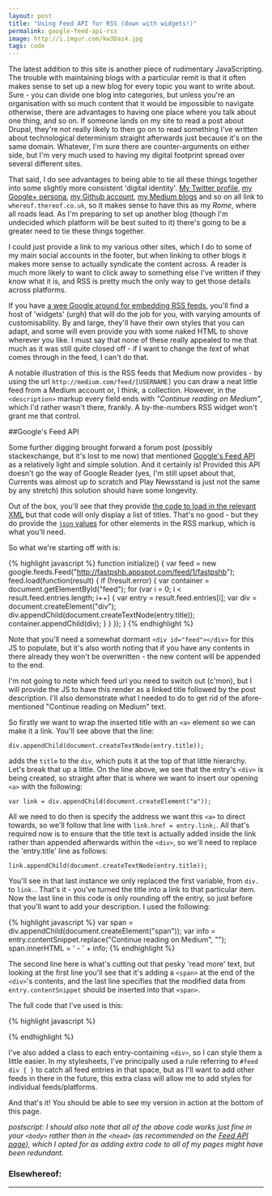 ```yaml
---
layout: post
title: "Using Feed API for RSS (down with widgets!)"
permalink: google-feed-api-rss
image: http://i.imgur.com/kw3Daz4.jpg
tags: code
---
```


The latest addition to this site is another piece of rudimentary JavaScripting. The trouble with maintaining blogs with a particular remit is that it often makes sense to set up a new blog for every topic you want to write about. Sure - you can divide one blog into categories, but unless you're an organisation with so much content that it would be impossible to navigate otherwise, there are advantages to having one place where you talk about one thing, and so on. If someone lands on my site to read a post about Drupal, they're not really likely to then go on to read something I've written about technological determinism straight afterwards just because it's on the same domain. Whatever, I'm sure there are counter-arguments on either side, but I'm very much used to having my digital footprint spread over several different sites.

That said, I do see advantages to being able to tie all these things together into some slightly more consistent 'digital identity'. [My Twitter profile](http://twitter.com/robsafar), [my Google+ persona](http://plus.google.com/u/0/+RobSafar), [my Github account](http://github.com/whereof-thereof), [my Medium blogs](http://medium.com/@robsafar) and so on all link to `whereof.thereof.co.uk`, so it makes sense to have this as my *Rome*, where all roads lead. As I'm preparing to set up another blog (though I'm undecided which platform will be best suited to it) there's going to be a greater need to tie these things together.

I could just provide a link to my various other sites, which I do to some of my main social accounts in the footer, but when linking to other blogs it makes more sense to actually syndicate the content across. A reader is much more likely to want to click away to something else I've written if they know what it is, and RSS is pretty much the only way to get those details across platforms.

If you have [a wee Google around for embedding RSS feeds](http://lmgtfy.com/?q=embed+rss+feed), you'll find a host of 'widgets' (urgh) that will do the job for you, with varying amounts of customisability. By and large, they'll have their own styles that you can adapt, and some will even provide you with some naked HTML to shove wherever you like. I must say that none of these really appealed to me that much as it was still quite closed off - if I want to change the *text* of what comes through in the feed, I can't do that.

A notable illustration of this is the RSS feeds that Medium now provides - by using the url `http://medium.com/feed/[USERNAME]` you can draw a neat little feed from a Medium account or, I think, a collection. However, in the `<description>` markup every field ends with *"Continue reading on Medium"*, which I'd rather wasn't there, frankly. A by-the-numbers RSS widget won't grant me that control.

##Google's Feed API

Some further digging brought forward a forum post (possibly stackexchange, but it's lost to me now) that mentioned [Google's Feed API](https://developers.google.com/feed/v1/devguide) as a relatively light and simple solution. And it certainly is! Provided this API doesn't go the way of Google Reader (yes, I'm still upset about that, Currents was almost up to scratch and Play Newsstand is just not the same by any stretch) this solution should have some longevity.

Out of the box, you'll see that they provide [the code to load in the relevant XML](https://developers.google.com/feed/v1/devguide#usingApis) but that code will only display a list of titles. That's no good - but they do provide the [`json` values](https://developers.google.com/feed/v1/devguide#resultJson) for other elements in the RSS markup, which is what you'll need.

So what we're starting off with is:

{% highlight javascript %}
function initialize() {
var feed = new google.feeds.Feed("http://fastpshb.appspot.com/feed/1/fastpshb");
feed.load(function(result) {
if (!result.error) {
var container = document.getElementById("feed");
for (var i = 0; i < result.feed.entries.length; i++) {
var entry = result.feed.entries[i];
var div = document.createElement("div");
div.appendChild(document.createTextNode(entry.title));
container.appendChild(div);
}
}
});
}
{% endhighlight %}

Note that you'll need a somewhat dormant `<div id="feed"></div>` for this JS to populate, but it's also worth noting that if you have any contents in there already they won't be overwritten - the new content will be appended to the end.

I'm not going to note which feed url you need to switch out (c'mon), but I will provide the JS to have this render as a linked title followed by the post description. I'll also demonstrate what I needed to do to get rid of the afore-mentioned "Continue reading on Medium" text.

So firstly we want to wrap the inserted title with an `<a>` element so we can make it a link. You'll see above that the line: 

`div.appendChild(document.createTextNode(entry.title));` 

adds the `title` to the `div`, which puts it at the top of that little hierarchy. Let's break that up a little. On the line above, we see that the entry's `<div>` is being created, so straight after that is where we want to insert our opening `<a>` with the following: 

`var link = div.appendChild(document.createElement("a"));` 

All we need to do then is specify the address we want this `<a>` to direct towards, so we'll follow that line with `link.href = entry.link;`. All that's required now is to ensure that the title text is actually added inside the link rather than appended afterwards within the `<div>`, so we'll need to replace the 'entry.title' line as follows: 

`link.appendChild(document.createTextNode(entry.title));`

You'll see in that last instance we only replaced the first variable, from `div.` to `link.`. That's it - you've turned the title into a link to that particular item. Now the last line in this code is only rounding off the entry, so just before that you'll want to add your description. I used the following:

{% highlight javascript %}
var span = div.appendChild(document.createElement("span"));
var info = entry.contentSnippet.replace("Continue reading on Medium", "");
span.innerHTML = ' - ' + info;
{% endhighlight %}

The second line here is what's cutting out that pesky 'read more' text, but looking at the first line you'll see that it's adding a `<span>` at the end of the `<div>`'s contents, and the last line specifies that the modified data from `entry.contentSnippet` should be inserted into that `<span>`.

The full code that I've used is this:

{% highlight javascript %}
<script type="text/javascript" src="https://www.google.com/jsapi"></script>
<script type="text/javascript">

google.load("feeds", "1");

function initialize() {
var feed = new google.feeds.Feed("http://medium.com/feed/@robsafar");
feed.load(function(result) {
if (!result.error) {
var container = document.getElementById("feed");
for (var i = 0; i < result.feed.entries.length; i++) {
var entry = result.feed.entries[i];
var div = document.createElement("div");
div.className = "feedMedium";
var link = div.appendChild(document.createElement("a"));
link.href = entry.link;
link.appendChild(document.createTextNode(entry.title));
var span = div.appendChild(document.createElement("span"));
var info = entry.contentSnippet.replace("Continue reading on Medium", "");
span.innerHTML = ' - ' + info;
container.appendChild(div);
}
}
});
}
google.setOnLoadCallback(initialize);

</script>
{% endhighlight %}

I've also added a class to each entry-containing `<div>`, so I can style them a little easier. In my stylesheets, I've principally used a rule referring to `#feed div { }` to catch all feed entries in that space, but as I'll want to add other feeds in there in the future, this extra class will allow me to add styles for individual feeds/platforms.

And that's it! You should be able to see my version in action at the bottom of this page.

*postscript: I should also note that all of the above code works just fine in your `<body>` rather than in the `<head>` (as recommended on the [Feed API page](https://developers.google.com/feed/v1/devguide)), which I opted for as adding extra code to all of my pages might have been redundant.*



<div id="feed"><h3>Elsewhereof:</h3></div>


<!-- Get the RSS API from the horse's mouth: https://developers.google.com/feed/v1/devguide -->
<script type="text/javascript" src="https://www.google.com/jsapi"></script>
<script type="text/javascript">
google.load("feeds", "1");
function initialize() {
var feed = new google.feeds.Feed("http://medium.com/feed/@robsafar");
feed.load(function(result) {
if (!result.error) {
var container = document.getElementById("feed");
for (var i = 0; i < result.feed.entries.length; i++) {
var entry = result.feed.entries[i];
var div = document.createElement("div");
div.className = "feedMedium";
var link = div.appendChild(document.createElement("a"));
link.href = entry.link;
link.appendChild(document.createTextNode(entry.title));
var span = div.appendChild(document.createElement("span"));
var info = entry.contentSnippet.replace("Continue reading on Medium", "");
span.innerHTML = ' - ' + info;
container.appendChild(div);
}
}
});
}
google.setOnLoadCallback(initialize);
</script>
<hr>